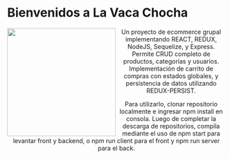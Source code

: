 # Bienvenidos a La Vaca Chocha

<img align="left" src="https://i.imgur.com/QmOd1Yj.jpg" data-canonical-src="https://i.imgur.com/QmOd1Yj.jpg" height="250" />
<p align="center" justify="center">Un proyecto de ecommerce grupal implementando REACT, REDUX, NodeJS, Sequelize, y Express. 
Permite CRUD completo de productos, categorías y usuarios. 
Implementación de carrito de compras con estados globales, y persistencia de datos utilizando REDUX-PERSIST. </p>
<p align="center" justify="center">Para utilizarlo, clonar repositorio localmente e ingresar npm install en consola. Luego de completar la descarga de repositorios, compila mediante el uso de npm start para levantar front y backend, o npm run client para el front y npm run server para el back.</p>

